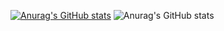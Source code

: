 [![Anurag's GitHub stats](https://github-readme-stats.vercel.app/api?username=ahmadrokasha&theme=dark&show_icons=true)](https://github.com/anuraghazra/github-readme-stats)
![Anurag's GitHub stats](https://github-readme-stats.vercel.app/api?username=ahmadrokasha&theme=dark&show_icons=true)
